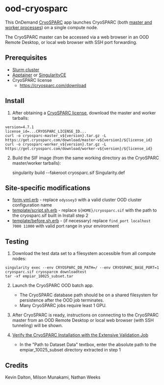 # ood-cryosparc
This OnDemand [CryoSPARC](https://cryosparc.com/) app launches CryoSPARC (both [master and worker processes](https://guide.cryosparc.com/setup-configuration-and-management/hardware-and-system-requirements#master-worker-pattern)) on a single compute node.

The CryoSPARC master can be accessed via a web browser in an OOD Remote Desktop, or local web browser with SSH port forwarding.

## Prerequisites

* [Slurm cluster](https://osc.github.io/ood-documentation/latest/installation/resource-manager/slurm.html)
* [Apptainer](https://apptainer.org/) or [SingularityCE](https://sylabs.io/singularity/)
* CryoSPARC license
  - https://cryosparc.com/download

## Install

1. After obtaining a [CryoSPARC license](https://cryosparc.com/download), download the master and worker tarballs:
```
version=4.7.1
license_id=...CRYOSPARC_LICENSE_ID...
curl -o cryosparc-master_v${version}.tar.gz -L https://get.cryosparc.com/download/master-v${version}/${license_id} 
curl -o cryosparc-worker_v${version}.tar.gz -L https://get.cryosparc.com/download/worker-v${version}/${license_id} 
```
2. Build the SIF image (from the same working directory as the CryoSPARC master/worker tarballs):

    singularity build --fakeroot cryosparc.sif Singularity.def

## Site-specific modifications

* [form.yml.erb](form.yml.erb) - replace `odyssey3` with a valid cluster OOD cluster configuration name
* [template/script.sh.erb](template/script.sh.erb) - replace `${HOME}/cryosparc.sif` with the path to the cryosparc.sif built in Install step 2
* [template/before.sh.erb](template/before.sh.erb) - (if necessary) replace `find_port localhost 7000 11000` with valid port range in your environment


## Testing

1. Download the test data set to a filesystem accessible from all compute nodes:
```
singularity exec --env CRYOSPARC_DB_PATH=/ --env CRYOSPARC_BASE_PORT=1 cryosparc.sif cryosparcm downloadtest
tar -xf empiar_10025_subset.tar
```
2. Launch the CryoSPARC OOD batch app.
    * The CryoSPARC database path should be on a shared filesystem for persistence after the OOD job terminates.
    * Many CryoSPARC jobs require least 1 GPU.

3. After CryoSPARC is ready, instructions on connecting to the CryoSPARC master from an OOD Remote Desktop or local web browser (with SSH tunneling) will be shown.

4. [Verify the CryoSPARC Installation with the Extensive Validation Job](https://guide.cryosparc.com/setup-configuration-and-management/software-system-guides/tutorial-verify-cryosparc-installation-with-the-extensive-workflow-sysadmin-guide)
   - In the "Path to Dataset Data" textbox, enter the absolute path to the empiar_10025_subset directory extracted in step 1

## Credits

Kevin Dalton, Milson Munakami, Nathan Weeks
